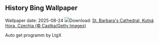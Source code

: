 ## History Bing Wallpaper
Wallpaper date: 2025-08-24
![](https://www.bing.com/th?id=OHR.SaintBarbaras_EN-CA1578716793_UHD.jpg&w=1000)Download: [St. Barbara's Cathedral, Kutná Hora, Czechia (© Castka/Getty Images)](https://www.bing.com/th?id=OHR.SaintBarbaras_EN-CA1578716793_UHD.jpg)

Auto get programm by LtgX
